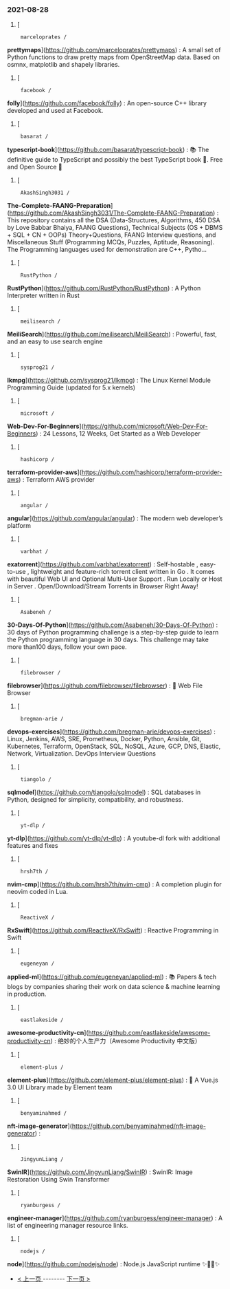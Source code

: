 ### 2021-08-28 
1. [
    

        marceloprates /
**prettymaps**](https://github.com/marceloprates/prettymaps) : A small set of Python functions to draw pretty maps from OpenStreetMap data. Based on osmnx, matplotlib and shapely libraries.
1. [
    

        facebook /
**folly**](https://github.com/facebook/folly) : An open-source C++ library developed and used at Facebook.
1. [
    

        basarat /
**typescript-book**](https://github.com/basarat/typescript-book) : 📚 The definitive guide to TypeScript and possibly the best TypeScript book 📖. Free and Open Source 🌹
1. [
    

        AkashSingh3031 /
**The-Complete-FAANG-Preparation**](https://github.com/AkashSingh3031/The-Complete-FAANG-Preparation) : This repository contains all the DSA (Data-Structures, Algorithms, 450 DSA by Love Babbar Bhaiya, FAANG Questions), Technical Subjects (OS + DBMS + SQL + CN + OOPs) Theory+Questions, FAANG Interview questions, and Miscellaneous Stuff (Programming MCQs, Puzzles, Aptitude, Reasoning). The Programming languages used for demonstration are C++, Pytho…
1. [
    

        RustPython /
**RustPython**](https://github.com/RustPython/RustPython) : A Python Interpreter written in Rust
1. [
    

        meilisearch /
**MeiliSearch**](https://github.com/meilisearch/MeiliSearch) : Powerful, fast, and an easy to use search engine
1. [
    

        sysprog21 /
**lkmpg**](https://github.com/sysprog21/lkmpg) : The Linux Kernel Module Programming Guide (updated for 5.x kernels)
1. [
    

        microsoft /
**Web-Dev-For-Beginners**](https://github.com/microsoft/Web-Dev-For-Beginners) : 24 Lessons, 12 Weeks, Get Started as a Web Developer
1. [
    

        hashicorp /
**terraform-provider-aws**](https://github.com/hashicorp/terraform-provider-aws) : Terraform AWS provider
1. [
    

        angular /
**angular**](https://github.com/angular/angular) : The modern web developer’s platform
1. [
    

        varbhat /
**exatorrent**](https://github.com/varbhat/exatorrent) : Self-hostable , easy-to-use , lightweight and feature-rich torrent client written in Go . It comes with beautiful Web UI and Optional Multi-User Support . Run Locally or Host in Server . Open/Download/Stream Torrents in Browser Right Away!
1. [
    

        Asabeneh /
**30-Days-Of-Python**](https://github.com/Asabeneh/30-Days-Of-Python) : 30 days of Python programming challenge is a step-by-step guide to learn the Python programming language in 30 days. This challenge may take more than100 days, follow your own pace.
1. [
    

        filebrowser /
**filebrowser**](https://github.com/filebrowser/filebrowser) : 📂 Web File Browser
1. [
    

        bregman-arie /
**devops-exercises**](https://github.com/bregman-arie/devops-exercises) : Linux, Jenkins, AWS, SRE, Prometheus, Docker, Python, Ansible, Git, Kubernetes, Terraform, OpenStack, SQL, NoSQL, Azure, GCP, DNS, Elastic, Network, Virtualization. DevOps Interview Questions
1. [
    

        tiangolo /
**sqlmodel**](https://github.com/tiangolo/sqlmodel) : SQL databases in Python, designed for simplicity, compatibility, and robustness.
1. [
    

        yt-dlp /
**yt-dlp**](https://github.com/yt-dlp/yt-dlp) : A youtube-dl fork with additional features and fixes
1. [
    

        hrsh7th /
**nvim-cmp**](https://github.com/hrsh7th/nvim-cmp) : A completion plugin for neovim coded in Lua.
1. [
    

        ReactiveX /
**RxSwift**](https://github.com/ReactiveX/RxSwift) : Reactive Programming in Swift
1. [
    

        eugeneyan /
**applied-ml**](https://github.com/eugeneyan/applied-ml) : 📚 Papers & tech blogs by companies sharing their work on data science & machine learning in production.
1. [
    

        eastlakeside /
**awesome-productivity-cn**](https://github.com/eastlakeside/awesome-productivity-cn) : 绝妙的个人生产力（Awesome Productivity 中文版）
1. [
    

        element-plus /
**element-plus**](https://github.com/element-plus/element-plus) : 🎉 A Vue.js 3.0 UI Library made by Element team
1. [
    

        benyaminahmed /
**nft-image-generator**](https://github.com/benyaminahmed/nft-image-generator) : 
1. [
    

        JingyunLiang /
**SwinIR**](https://github.com/JingyunLiang/SwinIR) : SwinIR: Image Restoration Using Swin Transformer
1. [
    

        ryanburgess /
**engineer-manager**](https://github.com/ryanburgess/engineer-manager) : A list of engineering manager resource links.
1. [
    

        nodejs /
**node**](https://github.com/nodejs/node) : Node.js JavaScript runtime ✨🐢🚀✨ 

- [ < 上一页 ](https://github.com/able8/github-trending-daily-record/blob/master/2021-08-27.md) -------- [ 下一页 > ](https://github.com/able8/github-trending-daily-record/blob/master/2021-08-29.md)